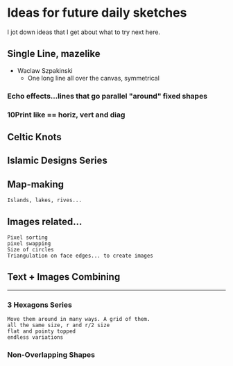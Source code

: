 

# Ideas for future daily sketches

I jot down ideas that I get about what to try next here.

## Single Line, mazelike
- Waclaw Szpakinski
  -   One long line all over the canvas, symmetrical
### Echo effects...lines that go parallel "around" fixed shapes

### 10Print like == horiz, vert and diag

## Celtic Knots

## Islamic Designs Series


## Map-making
    Islands, lakes, rives...

## Images related...
    Pixel sorting
    pixel swapping
    Size of circles
    Triangulation on face edges... to create images

## Text + Images Combining
    

-----
### 3 Hexagons Series
    Move them around in many ways. A grid of them.
    all the same size, r and r/2 size
    flat and pointy topped
    endless variations
    
### Non-Overlapping Shapes
